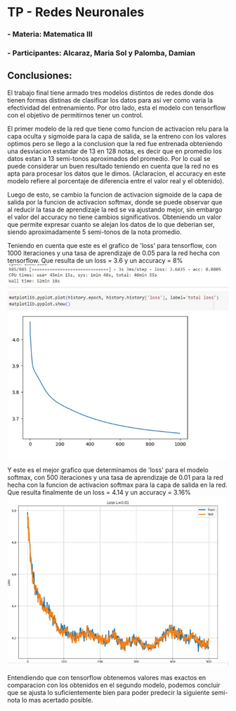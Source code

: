 # TP - Redes Neuronales
### - Materia: Matematica III
### - Participantes: Alcaraz, Maria Sol y Palomba, Damian

## **Conclusiones:**
El trabajo final tiene armado tres modelos distintos de redes donde dos tienen formas distinas de clasificar los datos para asi ver como varia la efectividad del entrenamiento. Por otro lado, esta el modelo con tensorflow con el objetivo de permitirnos tener un control.

El primer modelo de la red que tiene como funcion de activacion relu para la capa oculta y sigmoide para la capa de salida, se la entreno con los valores optimos pero se llego a la conclusion que la red fue entrenada obteniendo una desviacion estandar de 13 en 128 notas, es decir que en promedio los datos estan a 13 semi-tonos aproximados del promedio. Por lo cual se puede considerar un buen resultado teniendo en cuenta que la red no es apta para procesar los datos que le dimos.
(Aclaracion, el accuracy en este modelo refiere al porcentaje de diferencia entre el valor real y el obtenido).

Luego de esto, se cambio la funcion de activacion sigmoide de la capa de salida por la funcion de activacion softmax, donde se puede observar que al reducir la tasa de aprendizaje la red se va ajustando mejor, sin embargo el valor del accuracy no tiene cambios significativos. Obteniendo un valor que permite expresar cuanto se alejan los datos de lo que deberian ser, siendo aproximadamente 5 semi-tonos de la nota promedio. 

Teniendo en cuenta que este es el grafico de 'loss' para tensorflow, con 1000 iteraciones y una tasa de aprendizaje de 0.05 para la red hecha con tensorflow. Que resulta de un loss = 3.6 y un accuracy = 8%
![](https://raw.githubusercontent.com/solalcaraz/TP-MATEIII-RN/main/grafico_tensorflow.jpg)

Y este es el mejor grafico que determinamos de 'loss' para el modelo softmax, con 500 iteraciones y una tasa de aprendizaje de 0.01 para la red hecha con la funcion de activacion softmax para la capa de salida en la red. Que resulta finalmente de un loss = 4.14 y un accuracy = 3.16%
![](https://raw.githubusercontent.com/solalcaraz/TP-MATEIII-RN/main/grafico_softmax.png)

Entendiendo que con tensorflow obtenemos valores mas exactos en comparacion con los obtenidos en el segundo modelo, podemos concluir que se ajusta lo suficientemente bien para poder predecir la siguiente semi-nota lo mas acertado posible.
